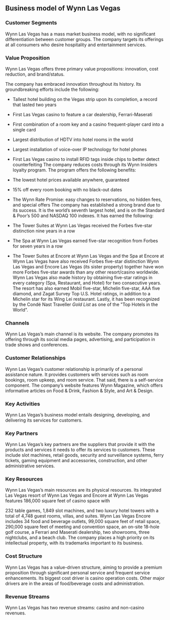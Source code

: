Business model of Wynn Las Vegas
--------------------------------

 ### Customer Segments

 Wynn Las Vegas has a mass market business model, with no significant differentiation between customer groups. The company targets its offerings at all consumers who desire hospitality and entertainment services.

 ### Value Proposition

 Wynn Las Vegas offers three primary value propositions: innovation, cost reduction, and brand/status.

 The company has embraced innovation throughout its history. Its groundbreaking efforts include the following:

  * Tallest hotel building on the Vegas strip upon its completion, a record that lasted two years
 * First Las Vegas casino to feature a car dealership, Ferrari-Maserati
 * First combination of a room key and a casino frequent-player card into a single card
 * Largest distribution of HDTV into hotel rooms in the world
 * Largest installation of voice-over IP technology for hotel phones
 * First Las Vegas casino to install RFID tags inside chips to better detect counterfeiting
  The company reduces costs through its Wynn Insiders loyalty program. The program offers the following benefits:

  * The lowest hotel prices available anywhere, guaranteed
 * 15% off every room booking with no black-out dates
 * The Wynn Rate Promise: easy changes to reservations, no hidden fees, and special offers
  The company has established a strong brand due to its success. It is the world’s seventh largest hotel, and is on the Standard & Poor’s 500 and NASDAQ 100 indexes. It has earned the following:

  * The Tower Suites at Wynn Las Vegas received the Forbes five-star distinction nine years in a row
 * The Spa at Wynn Las Vegas earned five-star recognition from Forbes for seven years in a row
 * The Tower Suites at Encore at Wynn Las Vegas and the Spa at Encore at Wynn Las Vegas have also received Forbes five-star distinction
  Wynn Las Vegas and Encore Las Vegas (its sister property) together have won more Forbes five-star awards than any other resort/casino worldwide. Wynn Las Vegas also made history by obtaining five-star ratings in every category (Spa, Restaurant, and Hotel) for two consecutive years. The resort has also earned Mobil five-star, Michelin five-star, AAA five diamond, and Zagat Survey Top U.S. Hotel ratings, in addition to a Michelin star for its Wing Lei restaurant. Lastly, it has been recognized by the Condé Nast Traveller *Gold List* as one of the "Top Hotels in the World".

 ### Channels

 Wynn Las Vegas’s main channel is its website. The company promotes its offering through its social media pages, advertising, and participation in trade shows and conferences.

 ### Customer Relationships

 Wynn Las Vegas’s customer relationship is primarily of a personal assistance nature. It provides customers with services such as room bookings, room upkeep, and room service. That said, there is a self-service component. The company’s website features Wynn Magazine, which offers informative articles on Food & Drink, Fashion & Style, and Art & Design.

 ### Key Activities

 Wynn Las Vegas’s business model entails designing, developing, and delivering its services for customers.

 ### Key Partners

 Wynn Las Vegas’s key partners are the suppliers that provide it with the products and services it needs to offer its services to customers. These include slot machines, retail goods, security and surveillance systems, ferry tickets, gaming equipment and accessories, construction, and other administrative services.

 ### Key Resources

 Wynn Las Vegas’s main resources are its physical resources. Its integrated Las Vegas resort of Wynn Las Vegas and Encore at Wynn Las Vegas features 186,000 square feet of casino space with

 232 table games, 1,849 slot machines, and two luxury hotel towers with a total of 4,748 guest rooms, villas, and suites. Wynn Las Vegas Encore includes 34 food and beverage outlets, 99,000 square feet of retail space, 290,000 square feet of meeting and convention space, an on-site 18-hole golf course, a Ferrari and Maserati dealership, two showrooms, three nightclubs, and a beach club. The company places a high priority on its intellectual property, with its trademarks important to its business.

 ### Cost Structure

 Wynn Las Vegas has a value-driven structure, aiming to provide a premium proposition through significant personal service and frequent service enhancements. Its biggest cost driver is casino operation costs. Other major drivers are in the areas of food/beverage costs and administration.

 ### Revenue Streams

 Wynn Las Vegas has two revenue streams: casino and non-casino revenues.